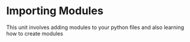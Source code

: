 # Importing Modules
This unit involves adding modules to your python files and also learning how to create modules